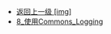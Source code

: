 - [返回上一级 [img]](page/后端/JavaNote/2_Java(书栈)/4_异常处理/img/)
- [8_使用Commons_Logging](page/后端/JavaNote/2_Java(书栈)/4_异常处理/img/8_使用Commons_Logging/)
